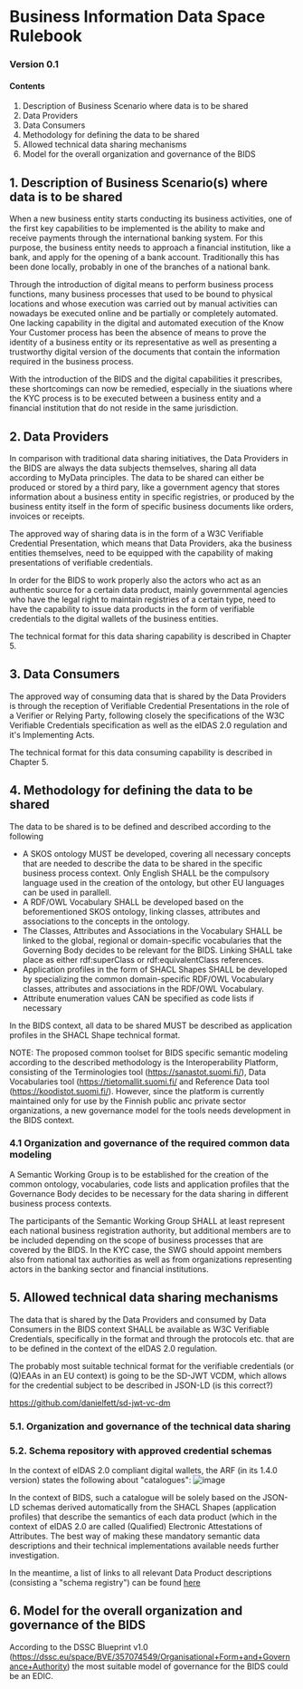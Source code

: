 # Business Information Data Space Rulebook
### Version 0.1

#### Contents

1. Description of Business Scenario where data is to be shared
2. Data Providers
3. Data Consumers
4. Methodology for defining the data to be shared
5. Allowed technical data sharing mechanisms
6. Model for the overall organization and governance of the BIDS

## 1. Description of Business Scenario(s) where data is to be shared

When a new business entity starts conducting its business activities, one of the first key capabilities to be implemented is the ability to make and receive payments through the international banking system. For this purpose, the business entity needs to approach a financial institution, like a bank, and apply for the opening of a bank account. Traditionally this has been done locally, probably in one of the branches of a national bank. 

Through the introduction of digital means to perform business process functions, many business processes that used to be bound to physical locations and whose execution was carried out by manual activities can nowadays be executed online and be partially or completely automated. One lacking capability in the digital and automated execution of the Know Your Customer process has been the absence of means to prove the identity of a business entity or its representative as well as presenting a trustworthy digital version of the documents that contain the information required in the business process.

With the introduction of the BIDS and the digital capabilities it prescribes, these shortcomings can now be remedied, especially in the siuations where the KYC process is to be executed between a business entity and a financial institution that do not reside in the same jurisdiction.

## 2. Data Providers
In comparison with traditional data sharing initiatives, the Data Providers in the BIDS are always the data subjects themselves, sharing all data according to MyData principles. The data to be shared can either be produced or stored by a third pary, like a government agency that stores information about a business entity in specific registries, or produced by the business entity itself in the form of specific business documents like orders, invoices or receipts.

The approved way of sharing data is in the form of a W3C Verifiable Credential Presentation, which means that Data Providers, aka the business entities themselves, need to be equipped with the capability of making presentations of verifiable credentials.

In order for the BIDS to work properly also the actors who act as an authentic source for a certain data product, mainly governmental agencies who have the legal right to maintain registries of a certain type, need to have the capability to issue data products in the form of verifiable credentials to the digital wallets of the business entities.

The technical format for this data sharing capability is described in Chapter 5.

## 3. Data Consumers
The approved way of consuming data that is shared by the Data Providers is through the reception of Verifiable Credential Presentations in the role of a Verifier or Relying Party, following closely the specifications of the W3C Verifiable Credentials specification as well as the eIDAS 2.0 regulation and it's Implementing Acts.

The technical format for this data consuming capability is described in Chapter 5.

## 4. Methodology for defining the data to be shared
The data to be shared is to be defined and described according to the following

- A SKOS ontology MUST be developed, covering all necessary concepts that are needed to describe the data to be shared in the specific business process context. Only English SHALL be the compulsory language used in the creation of the ontology, but other EU languages can be used in parallell.
- A RDF/OWL Vocabulary SHALL be developed based on the beforementioned SKOS ontology, linking classes, attributes and associations to the concepts in the ontology.
- The Classes, Attributes and Associations in the Vocabulary SHALL be linked to the global, regional or domain-specific vocabularies that the Governing Body decides to be relevant for the BIDS. Linking SHALL take place as either rdf:superClass or rdf:equivalentClass references.
- Application profiles in the form of SHACL Shapes SHALL be developed by specializing the common domain-specific RDF/OWL Vocabulary classes, attributes and associations in the RDF/OWL Vocabulary.
- Attribute enumeration values CAN be specified as code lists if necessary

In the BIDS context, all data to be shared MUST be described as application profiles in the SHACL Shape technical format.

NOTE: The proposed common toolset for BIDS specific semantic modeling according to the described methodology is the Interoperability Platform, consisting of the Terminologies tool (https://sanastot.suomi.fi/), Data Vocabularies tool (https://tietomallit.suomi.fi/ and Reference Data tool (https://koodistot.suomi.fi/). However, since the platform is currently maintained only for use by the Finnish public anc private sector organizations, a new governance model for the tools needs development in the BIDS context.

### 4.1 Organization and governance of the required common data modeling
A Semantic Working Group is to be established for the creation of the common ontology, vocabularies, code lists and application profiles that the Governance Body decides to be necessary for the data sharing in different business process contexts.

The participants of the Semantic Working Group SHALL at least represent each national business registration authority, but additional members are to be included depending on the scope of business processes that are covered by the BIDS. In the KYC case, the SWG should appoint members also from national tax authorities as well as from organizations representing actors in the banking sector and financial institutions.  

## 5. Allowed technical data sharing mechanisms
The data that is shared by the Data Providers and consumed by Data Consumers in the BIDS context SHALL be available as W3C Verifiable Credentials, specifically in the format and through the protocols etc. that are to be defined in the context of the eIDAS 2.0 regulation.

The probably most suitable technical format for the verifiable credentials (or (Q)EAAs in an EU context) is going to be the SD-JWT VCDM, which allows for the credential subject to be described in JSON-LD (is this correct?)

https://github.com/danielfett/sd-jwt-vc-dm
 
### 5.1. Organization and governance of the technical data sharing

### 5.2. Schema repository with approved credential schemas
In the context of eIDAS 2.0 compliant digital wallets, the ARF (in its 1.4.0 version) states the following about "catalogues":
![image](https://github.com/EU-Business-Information-Data-Space/BIDS-Rulebook/assets/16665070/0aa5f5dc-eb98-4d8c-a83c-7686f5fce2a5)

In the context of BIDS, such a catalogue will be solely based on the JSON-LD schemas derived automatically from the SHACL Shapes (application profiles) that describe the semantics of each data product (which in the context of eIDAS 2.0 are called (Qualified) Electronic Attestations of Attributes. The best way of making these mandatory semantic data descriptions and their technical implementations available needs further investigation.  

In the meantime, a list of links to all relevant Data Product descriptions (consisting a "schema registry") can be found [here](credential-schemas.md)

## 6. Model for the overall organization and governance of the BIDS
According to the DSSC Blueprint v1.0 (https://dssc.eu/space/BVE/357074549/Organisational+Form+and+Governance+Authority) the most suitable model of governance for the BIDS could be an EDIC.
